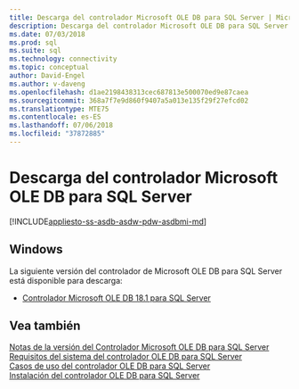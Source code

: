 ```yaml
---
title: Descarga del controlador Microsoft OLE DB para SQL Server | Microsoft Docs
description: Descarga del controlador Microsoft OLE DB para SQL Server
ms.date: 07/03/2018
ms.prod: sql
ms.suite: sql
ms.technology: connectivity
ms.topic: conceptual
author: David-Engel
ms.author: v-daveng
ms.openlocfilehash: d1ae2198438313cec687813e500070ed9e87caea
ms.sourcegitcommit: 368a7f7e9d860f9407a5a013e135f29f27efcd02
ms.translationtype: MTE75
ms.contentlocale: es-ES
ms.lasthandoff: 07/06/2018
ms.locfileid: "37872885"
---
```

# <a name="download-microsoft-ole-db-driver-for-sql-server"></a>Descarga del controlador Microsoft OLE DB para SQL Server

[!INCLUDE[appliesto-ss-asdb-asdw-pdw-asdbmi-md](../../includes/appliesto-ss-asdb-asdw-pdw-asdbmi-md.md)]

## <a name="windows"></a>Windows
La siguiente versión del controlador de Microsoft OLE DB para SQL Server está disponible para descarga:
 * [Controlador Microsoft OLE DB 18.1 para SQL Server](https://go.microsoft.com/fwlink/?linkid=871294)

## <a name="see-also"></a>Vea también
[Notas de la versión del Controlador Microsoft OLE DB para SQL Server](release-notes-for-oledb-driver-for-sql-server.md)  
[Requisitos del sistema del controlador OLE DB para SQL Server](system-requirements-for-oledb-driver-for-sql-server.md)  
[Casos de uso del controlador OLE DB para SQL Server](when-to-use-oledb-driver-for-sql-server.md)  
[Instalación del controlador OLE DB para SQL Server](applications/installing-oledb-driver-for-sql-server.md)
